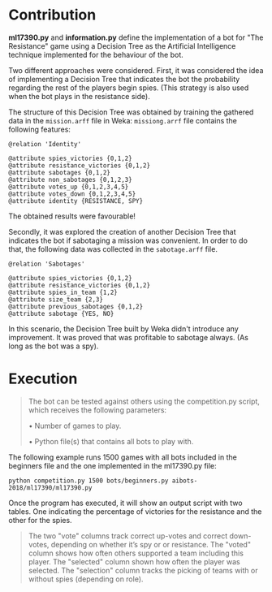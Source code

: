 # Contribution

**ml17390.py** and **information.py** define the implementation of a bot for "The Resistance" game 
using a Decision Tree as the Artificial Intelligence technique implemented for the behaviour of the bot.

Two different approaches were considered. First, it was considered the idea of implementing a Decision Tree that indicates the bot the probability regarding the rest of the players begin spies. (This strategy is also used when the bot plays in the resistance side).

The structure of this Decision Tree was obtained by training the gathered data in the ` mission.arff ` file in Weka:
` missiong.arrf ` file contains the following features:

``` 
@relation 'Identity'

@attribute spies_victories {0,1,2}
@attribute resistance_victories {0,1,2}
@attribute sabotages {0,1,2}
@attribute non_sabotages {0,1,2,3}
@attribute votes_up {0,1,2,3,4,5}
@attribute votes_down {0,1,2,3,4,5}
@attribute identity {RESISTANCE, SPY} 

```

The obtained results were favourable!

Secondly, it was explored the creation of another Decision Tree that indicates the bot if sabotaging a mission was convenient.
In order to do that, the following data was collected in the ` sabotage.arff ` file.

``` 
@relation 'Sabotages'

@attribute spies_victories {0,1,2}
@attribute resistance_victories {0,1,2}
@attribute spies_in_team {1,2}
@attribute size_team {2,3}
@attribute previous_sabotages {0,1,2}
@attribute sabotage {YES, NO} 

```

In this scenario, the Decision Tree built by Weka didn't introduce any improvement. It was proved that was profitable to sabotage always. (As long as the bot was a spy).


# Execution

> The bot can be tested against others using the competition.py script, which receives the following parameters:
>
> • Number of games to play.
>
> • Python file(s) that contains all bots to play with.

The following example runs 1500 games with all bots included in the beginners file and the one implemented in the ml17390.py file:

` python competition.py 1500 bots/beginners.py aibots-2018/ml17390/ml17390.py `

Once the program has executed, it will show an output script with two tables. One indicating the percentage of victories for the resistance and the other for the spies.
> The two "vote" columns track correct up-votes and correct down-votes, depending on whether it’s spy or or resistance. 
> The "voted" column shows how often others supported a team including this player. 
> The "selected" column shown how often the player was selected.
> The "selection" column tracks the picking of teams with or without spies (depending on role).
